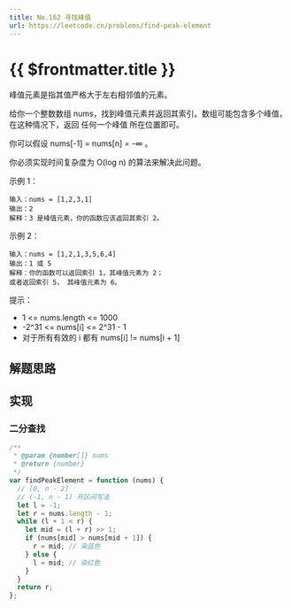 ```yaml
---
title: No.162 寻找峰值
url: https://leetcode.cn/problems/find-peak-element
---
```


# <a class='!no-underline' :href="$frontmatter.url" target="_blank">{{ $frontmatter.title }}</a>

峰值元素是指其值严格大于左右相邻值的元素。

给你一个整数数组 nums，找到峰值元素并返回其索引。数组可能包含多个峰值，在这种情况下，返回 任何一个峰值 所在位置即可。

你可以假设 nums\[-1\] = nums\[n\] = -∞ 。

你必须实现时间复杂度为 O(log n) 的算法来解决此问题。

示例 1：

```text
输入：nums = [1,2,3,1]
输出：2
解释：3 是峰值元素，你的函数应该返回其索引 2。
```

示例 2：

```text
输入：nums = [1,2,1,3,5,6,4]
输出：1 或 5
解释：你的函数可以返回索引 1，其峰值元素为 2；
或者返回索引 5， 其峰值元素为 6。
```

提示：

- 1 <= nums.length <= 1000
- -2^31 <= nums\[i\] <= 2^31 - 1
- 对于所有有效的 i 都有 nums\[i\] != nums\[i + 1\]

## 解题思路

## 实现

### 二分查找

```js
/**
 * @param {number[]} nums
 * @return {number}
 */
var findPeakElement = function (nums) {
  // [0, n - 2]
  // (-1, n - 1) 开区间写法
  let l = -1;
  let r = nums.length - 1;
  while (l + 1 < r) {
    let mid = (l + r) >> 1;
    if (nums[mid] > nums[mid + 1]) {
      r = mid; // 染蓝色
    } else {
      l = mid; // 染红色
    }
  }
  return r;
};
```

